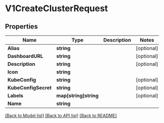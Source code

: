 # V1CreateClusterRequest

## Properties

Name | Type | Description | Notes
------------ | ------------- | ------------- | -------------
**Alias** | **string** |  | [optional] 
**DashboardURL** | **string** |  | [optional] 
**Description** | **string** |  | [optional] 
**Icon** | **string** |  | 
**KubeConfig** | **string** |  | [optional] 
**KubeConfigSecret** | **string** |  | [optional] 
**Labels** | **map[string]string** |  | [optional] 
**Name** | **string** |  | 

[[Back to Model list]](../README.md#documentation-for-models) [[Back to API list]](../README.md#documentation-for-api-endpoints) [[Back to README]](../README.md)


